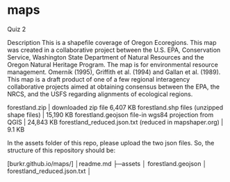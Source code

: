 # maps
Quiz 2

Description
This is a shapefile coverage of Oregon Ecoregions.  This map was created in a collaborative project between the U.S. EPA, Conservation Service, Washington State Department of Natural Resources and the Oregon Natural Heritage Program. The map is for environmental resource management.  Omernik (1995), Griffith et al. (1994) and Gallan et al. (1989). This map is a draft product of one of a few regional interagency collaborative projects aimed at obtaining consensus between the EPA, the NRCS, and the USFS regarding alignments of ecological regions.

forestland.zip |  downloaded zip file 6,407 KB
forestland.shp files (unzipped shape files) | 15,190 KB
forestland.geojson file-in wgs84 projection from QGIS | 24,843 KB 
forestland_reduced.json.txt (reduced in mapshaper.org) | 9.1 KB


In the assets folder of this repo, please upload the two json files. So, the structure of this repository should be:

[burkr.github.io/maps/]
    │readme.md
    ├─assets
    │      forestland.geojson 
    │      forestland_reduced.json.txt 
    │      



